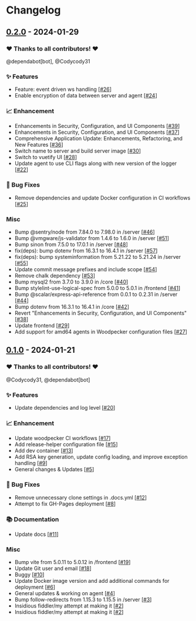 # Changelog

## [0.2.0](https://github.com/VMGWARE/ContainerEchoes/releases/tag/0.2.0) - 2024-01-29

### ❤️ Thanks to all contributors! ❤️

@dependabot[bot], @Codycody31

### ✨ Features

- Feature: event driven ws handling [[#26](https://github.com/VMGWARE/ContainerEchoes/pull/26)]
- Enable encryption of data between server and agent [[#24](https://github.com/VMGWARE/ContainerEchoes/pull/24)]

### 📈 Enhancement

- Enhancements in Security, Configuration, and UI Components [[#39](https://github.com/VMGWARE/ContainerEchoes/pull/39)]
- Enhancements in Security, Configuration, and UI Components [[#37](https://github.com/VMGWARE/ContainerEchoes/pull/37)]
- Comprehensive Application Update: Enhancements, Refactoring, and New Features [[#36](https://github.com/VMGWARE/ContainerEchoes/pull/36)]
- Switch name to server and build server image [[#30](https://github.com/VMGWARE/ContainerEchoes/pull/30)]
- Switch to vuetify UI [[#28](https://github.com/VMGWARE/ContainerEchoes/pull/28)]
- Update agent to use CLI flags along with new version of the logger [[#22](https://github.com/VMGWARE/ContainerEchoes/pull/22)]

### 🐛 Bug Fixes

- Remove dependencies and update Docker configuration in CI workflows [[#25](https://github.com/VMGWARE/ContainerEchoes/pull/25)]

### Misc

- Bump @sentry/node from 7.84.0 to 7.98.0 in /server [[#46](https://github.com/VMGWARE/ContainerEchoes/pull/46)]
- Bump @vmgware/js-validator from 1.4.6 to 1.6.0 in /server [[#51](https://github.com/VMGWARE/ContainerEchoes/pull/51)]
- Bump sinon from 7.5.0 to 17.0.1 in /server [[#48](https://github.com/VMGWARE/ContainerEchoes/pull/48)]
- fix(deps): bump dotenv from 16.3.1 to 16.4.1 in /server [[#57](https://github.com/VMGWARE/ContainerEchoes/pull/57)]
- fix(deps): bump systeminformation from 5.21.22 to 5.21.24 in /server [[#55](https://github.com/VMGWARE/ContainerEchoes/pull/55)]
- Update commit message prefixes and include scope [[#54](https://github.com/VMGWARE/ContainerEchoes/pull/54)]
- Remove chalk dependency [[#53](https://github.com/VMGWARE/ContainerEchoes/pull/53)]
- Bump mysql2 from 3.7.0 to 3.9.0 in /core [[#40](https://github.com/VMGWARE/ContainerEchoes/pull/40)]
- Bump stylelint-use-logical-spec from 5.0.0 to 5.0.1 in /frontend [[#41](https://github.com/VMGWARE/ContainerEchoes/pull/41)]
- Bump @scalar/express-api-reference from 0.0.1 to 0.2.31 in /server [[#44](https://github.com/VMGWARE/ContainerEchoes/pull/44)]
- Bump dotenv from 16.3.1 to 16.4.1 in /core [[#42](https://github.com/VMGWARE/ContainerEchoes/pull/42)]
- Revert "Enhancements in Security, Configuration, and UI Components" [[#38](https://github.com/VMGWARE/ContainerEchoes/pull/38)]
- Update frontend [[#29](https://github.com/VMGWARE/ContainerEchoes/pull/29)]
- Add support for amd64 agents in Woodpecker configuration files [[#27](https://github.com/VMGWARE/ContainerEchoes/pull/27)]

## [0.1.0](https://github.com/VMGWARE/ContainerEchoes/releases/tag/0.1.0) - 2024-01-21

### ❤️ Thanks to all contributors! ❤️

@Codycody31, @dependabot[bot]

### ✨ Features

- Update dependencies and log level [[#20](https://github.com/VMGWARE/ContainerEchoes/pull/20)]

### 📈 Enhancement

- Update woodpecker CI workflows [[#17](https://github.com/VMGWARE/ContainerEchoes/pull/17)]
- Add release-helper configuration file [[#15](https://github.com/VMGWARE/ContainerEchoes/pull/15)]
- Add dev container [[#13](https://github.com/VMGWARE/ContainerEchoes/pull/13)]
- Add RSA key generation, update config loading, and improve exception handling [[#9](https://github.com/VMGWARE/ContainerEchoes/pull/9)]
- General changes & Updates [[#5](https://github.com/VMGWARE/ContainerEchoes/pull/5)]

### 🐛 Bug Fixes

- Remove unnecessary clone settings in .docs.yml [[#12](https://github.com/VMGWARE/ContainerEchoes/pull/12)]
- Attempt to fix GH-Pages deployment [[#8](https://github.com/VMGWARE/ContainerEchoes/pull/8)]

### 📚 Documentation

- Update docs [[#11](https://github.com/VMGWARE/ContainerEchoes/pull/11)]

### Misc

- Bump vite from 5.0.11 to 5.0.12 in /frontend [[#19](https://github.com/VMGWARE/ContainerEchoes/pull/19)]
- Update Git user and email [[#18](https://github.com/VMGWARE/ContainerEchoes/pull/18)]
- Buggy [[#10](https://github.com/VMGWARE/ContainerEchoes/pull/10)]
- Update Docker image version and add additional commands for deployment [[#6](https://github.com/VMGWARE/ContainerEchoes/pull/6)]
- General updates & working on agent [[#4](https://github.com/VMGWARE/ContainerEchoes/pull/4)]
- Bump follow-redirects from 1.15.3 to 1.15.5 in /server [[#3](https://github.com/VMGWARE/ContainerEchoes/pull/3)]
- Insidious fiddler/my attempt at making it [[#2](https://github.com/VMGWARE/ContainerEchoes/pull/2)]
- Insidious fiddler/my attempt at making it [[#2](https://github.com/VMGWARE/ContainerEchoes/pull/2)]
